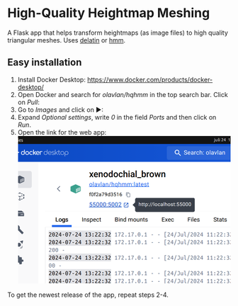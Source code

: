 # High-Quality Heightmap Meshing

A Flask app that helps transform heightmaps (as image files) to high quality triangular meshes. Uses [delatin](https://github.com/mapbox/delatin) or [hmm](https://github.com/fogleman/hmm).

## Easy installation

1. Install Docker Desktop: https://www.docker.com/products/docker-desktop/
2. Open Docker and search for _olavlan/hqhmm_ in the top search bar. Click on _Pull_:
3. Go to _Images_ and click on ▶:
4. Expand _Optional settings_, write _0_ in the field _Ports_ and then click on _Run_.
5. Open the link for the web app:
   ![Alt text](public/docker-open-app.png)

To get the newest release of the app, repeat steps 2-4.
